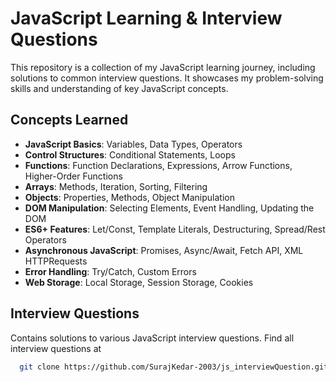 # JavaScript Learning & Interview Questions

This repository is a collection of my JavaScript learning journey, including solutions to common interview questions. It showcases my problem-solving skills and understanding of key JavaScript concepts.


## Concepts Learned

- **JavaScript Basics**: Variables, Data Types, Operators
- **Control Structures**: Conditional Statements, Loops
- **Functions**: Function Declarations, Expressions, Arrow Functions, Higher-Order Functions
- **Arrays**: Methods, Iteration, Sorting, Filtering
- **Objects**: Properties, Methods, Object Manipulation
- **DOM Manipulation**: Selecting Elements, Event Handling, Updating the DOM
- **ES6+ Features**: Let/Const, Template Literals, Destructuring, Spread/Rest Operators
- **Asynchronous JavaScript**: Promises, Async/Await, Fetch API, XML HTTPRequests
- **Error Handling**: Try/Catch, Custom Errors
- **Web Storage**: Local Storage, Session Storage, Cookies

## Interview Questions
 Contains solutions to various JavaScript interview questions. Find all interview questions at 
 ```bash
   git clone https://github.com/SurajKedar-2003/js_interviewQuestion.git

